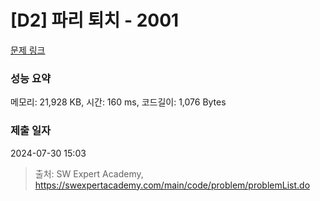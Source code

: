 # [D2] 파리 퇴치 - 2001 

[문제 링크](https://swexpertacademy.com/main/code/problem/problemDetail.do?contestProbId=AV5PzOCKAigDFAUq) 

### 성능 요약

메모리: 21,928 KB, 시간: 160 ms, 코드길이: 1,076 Bytes

### 제출 일자

2024-07-30 15:03



> 출처: SW Expert Academy, https://swexpertacademy.com/main/code/problem/problemList.do